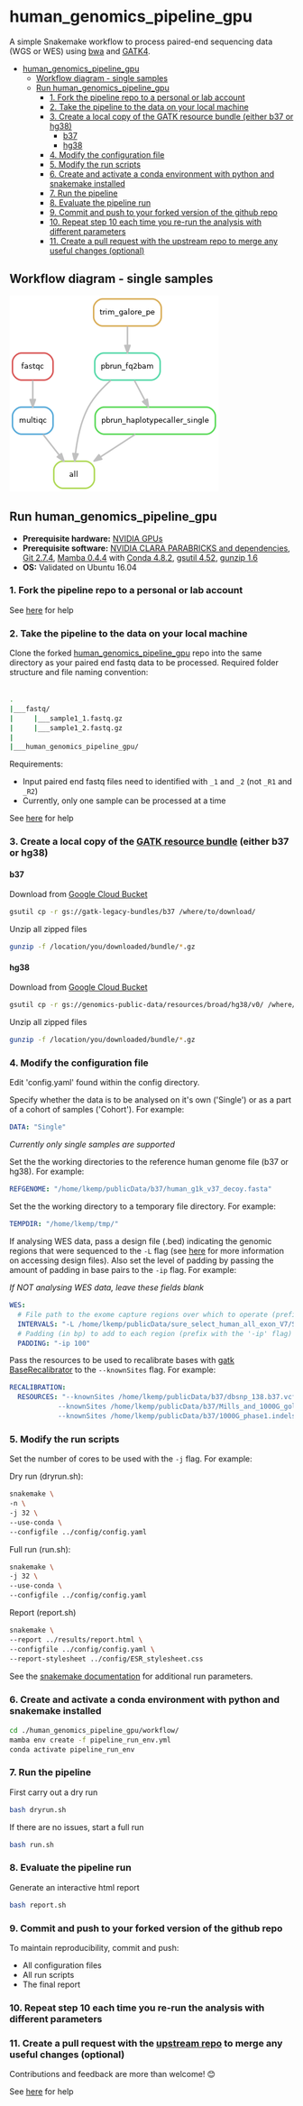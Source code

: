 # human_genomics_pipeline_gpu

A simple Snakemake workflow to process paired-end sequencing data (WGS or WES) using [bwa](http://bio-bwa.sourceforge.net/) and [GATK4](https://gatk.broadinstitute.org/hc/en-us).

- [human_genomics_pipeline_gpu](#human_genomics_pipeline_gpu)
  - [Workflow diagram - single samples](#workflow-diagram---single-samples)
  - [Run human_genomics_pipeline_gpu](#run-human_genomics_pipeline_gpu)
    - [1. Fork the pipeline repo to a personal or lab account](#1-fork-the-pipeline-repo-to-a-personal-or-lab-account)
    - [2. Take the pipeline to the data on your local machine](#2-take-the-pipeline-to-the-data-on-your-local-machine)
    - [3. Create a local copy of the GATK resource bundle (either b37 or hg38)](#3-create-a-local-copy-of-the-gatk-resource-bundle-either-b37-or-hg38)
      - [b37](#b37)
      - [hg38](#hg38)
    - [4. Modify the configuration file](#4-modify-the-configuration-file)
    - [5. Modify the run scripts](#5-modify-the-run-scripts)
    - [6. Create and activate a conda environment with python and snakemake installed](#6-create-and-activate-a-conda-environment-with-python-and-snakemake-installed)
    - [7. Run the pipeline](#7-run-the-pipeline)
    - [8. Evaluate the pipeline run](#8-evaluate-the-pipeline-run)
    - [9. Commit and push to your forked version of the github repo](#9-commit-and-push-to-your-forked-version-of-the-github-repo)
    - [10. Repeat step 10 each time you re-run the analysis with different parameters](#10-repeat-step-10-each-time-you-re-run-the-analysis-with-different-parameters)
    - [11. Create a pull request with the upstream repo to merge any useful changes (optional)](#11-create-a-pull-request-with-the-upstream-repo-to-merge-any-useful-changes-optional)

## Workflow diagram - single samples

<img src="./images/rulegraph_single.png" class="center">

## Run human_genomics_pipeline_gpu

- **Prerequisite hardware:** [NVIDIA GPUs](https://www.nvidia.com/en-gb/graphics-cards/)
- **Prerequisite software:** [NVIDIA CLARA PARABRICKS and dependencies](https://www.nvidia.com/en-us/docs/parabricks/local-installation/), [Git 2.7.4](https://git-scm.com/), [Mamba 0.4.4](https://github.com/TheSnakePit/mamba) with [Conda 4.8.2](https://docs.conda.io/projects/conda/en/latest/index.html), [gsutil 4.52](https://pypi.org/project/gsutil/), [gunzip 1.6](https://linux.die.net/man/1/gunzip)
- **OS:** Validated on Ubuntu 16.04

### 1. Fork the pipeline repo to a personal or lab account

See [here](https://help.github.com/en/github/getting-started-with-github/fork-a-repo#fork-an-example-repository) for help

### 2. Take the pipeline to the data on your local machine

Clone the forked [human_genomics_pipeline_gpu](https://github.com/ESR-NZ/human_genomics_pipeline_gpu) repo into the same directory as your paired end fastq data to be processed. Required folder structure and file naming convention:

```bash

.
|___fastq/
|     |___sample1_1.fastq.gz
|     |___sample1_2.fastq.gz
|
|___human_genomics_pipeline_gpu/

```

Requirements:
  - Input paired end fastq files need to identified with `_1` and `_2` (not `_R1` and `_R2`)
  - Currently, only one sample can be processed at a time

See [here](https://help.github.com/en/github/getting-started-with-github/fork-a-repo#keep-your-fork-synced) for help

### 3. Create a local copy of the [GATK resource bundle](https://gatk.broadinstitute.org/hc/en-us/articles/360035890811-Resource-bundle) (either b37 or hg38)

#### b37

Download from [Google Cloud Bucket](https://console.cloud.google.com/storage/browser/gatk-legacy-bundles/b37?prefix=)

```bash
gsutil cp -r gs://gatk-legacy-bundles/b37 /where/to/download/
```

Unzip all zipped files

```bash
gunzip -f /location/you/downloaded/bundle/*.gz
```

#### hg38

Download from [Google Cloud Bucket](https://console.cloud.google.com/storage/browser/genomics-public-data/resources/broad/hg38/v0)

```bash
gsutil cp -r gs://genomics-public-data/resources/broad/hg38/v0/ /where/to/download/
```

Unzip all zipped files

```bash
gunzip -f /location/you/downloaded/bundle/*.gz
```

### 4. Modify the configuration file

Edit 'config.yaml' found within the config directory.

Specify whether the data is to be analysed on it's own ('Single') or as a part of a cohort of samples ('Cohort'). For example:

```yaml
DATA: "Single"
```

*Currently only single samples are supported*

Set the the working directories to the reference human genome file (b37 or hg38). For example:

```yaml
REFGENOME: "/home/lkemp/publicData/b37/human_g1k_v37_decoy.fasta"
```

Set the the working directory to a temporary file directory. For example:

```yaml
TEMPDIR: "/home/lkemp/tmp/"
```

If analysing WES data, pass a design file (.bed) indicating the genomic regions that were sequenced to the `-L` flag (see [here](https://leahkemp.github.io/documentation/human_genomic_pipelines/design_files.html) for more information on accessing design files). Also set the level of padding by passing the amount of padding in base pairs to the `-ip` flag. For example:

*If NOT analysing WES data, leave these fields blank*

```yaml
WES:
  # File path to the exome capture regions over which to operate (prefix with the '-L' flag)
  INTERVALS: "-L /home/lkemp/publicData/sure_select_human_all_exon_V7/S31285117_Padded.bed"
  # Padding (in bp) to add to each region (prefix with the '-ip' flag)
  PADDING: "-ip 100"
```

Pass the resources to be used to recalibrate bases with [gatk BaseRecalibrator](https://gatk.broadinstitute.org/hc/en-us/articles/360047217531-BaseRecalibrator) to the `--knownSites` flag. For example:

```yaml
RECALIBRATION:
  RESOURCES: "--knownSites /home/lkemp/publicData/b37/dbsnp_138.b37.vcf
            --knownSites /home/lkemp/publicData/b37/Mills_and_1000G_gold_standard.indels.b37.vcf
            --knownSites /home/lkemp/publicData/b37/1000G_phase1.indels.b37.vcf"
```

### 5. Modify the run scripts

Set the number of cores to be used with the `-j` flag. For example:

Dry run (dryrun.sh):

```bash
snakemake \
-n \
-j 32 \
--use-conda \
--configfile ../config/config.yaml
```

Full run (run.sh):

```bash
snakemake \
-j 32 \
--use-conda \
--configfile ../config/config.yaml
```

Report (report.sh)

```bash
snakemake \
--report ../results/report.html \
--configfile ../config/config.yaml \
--report-stylesheet ../config/ESR_stylesheet.css
```

See the [snakemake documentation](https://snakemake.readthedocs.io/en/v4.5.1/executable.html#all-options) for additional run parameters.

### 6. Create and activate a conda environment with python and snakemake installed

```bash
cd ./human_genomics_pipeline_gpu/workflow/
mamba env create -f pipeline_run_env.yml
conda activate pipeline_run_env
```

### 7. Run the pipeline

First carry out a dry run

```bash
bash dryrun.sh
```

If there are no issues, start a full run

```bash
bash run.sh
```

### 8. Evaluate the pipeline run

Generate an interactive html report

```bash
bash report.sh
```

### 9. Commit and push to your forked version of the github repo

To maintain reproducibility, commit and push:

- All configuration files
- All run scripts
- The final report

### 10. Repeat step 10 each time you re-run the analysis with different parameters

### 11. Create a pull request with the [upstream repo](https://github.com/ESR-NZ/human_genomics_pipeline_gpu) to merge any useful changes (optional)

Contributions and feedback are more than welcome! :blush:

See [here](https://help.github.com/en/github/collaborating-with-issues-and-pull-requests/creating-a-pull-request) for help